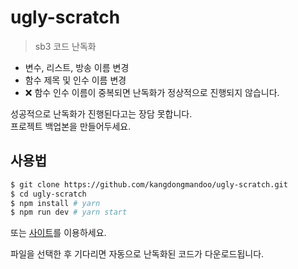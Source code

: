 # ugly-scratch

> sb3 코드 난독화

- 변수, 리스트, 방송 이름 변경
- 함수 제목 및 인수 이름 변경
- ❌ 함수 인수 이름이 중복되면 난독화가 정상적으로 진행되지 않습니다.

성공적으로 난독화가 진행된다고는 장담 못합니다.  
프로젝트 백업본을 만들어두세요.

## 사용법

```bash
$ git clone https://github.com/kangdongmandoo/ugly-scratch.git
$ cd ugly-scratch
$ npm install # yarn
$ npm run dev # yarn start
```

또는 [사이트](https://ugly-scratch.netlify.app/)를 이용하세요.

파일을 선택한 후 기다리면 자동으로 난독화된 코드가 다운로드됩니다.
